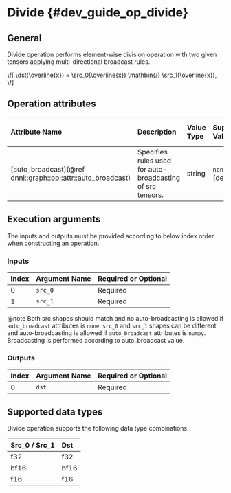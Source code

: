 Divide {#dev_guide_op_divide}
=============================

## General

Divide operation performs element-wise division operation with two given tensors
applying multi-directional broadcast rules.

\f[
    \dst(\overline{x}) =
        \src_0(\overline{x}) \mathbin{/} \src_1(\overline{x}),
\f]

## Operation attributes

| Attribute Name                                               | Description                                                | Value Type | Supported Values         | Required or Optional |
|:-------------------------------------------------------------|:-----------------------------------------------------------|:-----------|:-------------------------|:---------------------|
| [auto_broadcast](@ref dnnl::graph::op::attr::auto_broadcast) | Specifies rules used for auto-broadcasting of src tensors. |string      |`none`, `numpy` (default) | Optional             |

## Execution arguments

The inputs and outputs must be provided according to below index order when
constructing an operation.

### Inputs

| Index | Argument Name | Required or Optional |
|:------|:--------------|:---------------------|
| 0     | `src_0`       | Required             |
| 1     | `src_1`       | Required             |

@note Both src shapes should match and no auto-broadcasting is allowed if
`auto_broadcast` attributes is `none`. `src_0` and `src_1` shapes can be
different and auto-broadcasting is allowed if `auto_broadcast` attributes is
`numpy`. Broadcasting is performed according to auto_broadcast value.

### Outputs

| Index | Argument Name | Required or Optional |
|:------|:--------------|:---------------------|
| 0     | `dst`         | Required             |

## Supported data types

Divide operation supports the following data type combinations.

| Src_0 / Src_1 | Dst  |
|:--------------|:-----|
| f32           | f32  |
| bf16          | bf16 |
| f16           | f16  |
